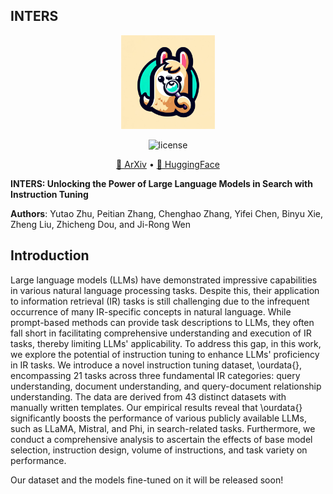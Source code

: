 ## INTERS

<div align=center>
<img src="https://github.com/DaoD/INTERS/blob/main/logo1.jpg" width="150px">
<p>
<img src="https://img.shields.io/badge/MIT-License-blue" alt="license">
</p>
<p>
<a href="">📃 ArXiv</a>
  •
<a href="">🤗 HuggingFace</a>
</p>
</div>

**INTERS: Unlocking the Power of Large Language Models in Search with Instruction Tuning**

**Authors**: Yutao Zhu, Peitian Zhang, Chenghao Zhang, Yifei Chen, Binyu Xie, Zheng Liu, Zhicheng Dou, and Ji-Rong Wen

## Introduction
Large language models (LLMs) have demonstrated impressive capabilities in various natural language processing tasks. Despite this, their application to information retrieval (IR) tasks is still challenging due to the infrequent occurrence of many IR-specific concepts in natural language. While prompt-based methods can provide task descriptions to LLMs, they often fall short in facilitating comprehensive understanding and execution of IR tasks, thereby limiting LLMs' applicability. To address this gap, in this work, we explore the potential of instruction tuning to enhance LLMs' proficiency in IR tasks. We introduce a novel instruction tuning dataset, \ourdata{}, encompassing 21 tasks across three fundamental IR categories: query understanding, document understanding, and query-document relationship understanding. The data are derived from 43 distinct datasets with manually written templates. Our empirical results reveal that \ourdata{} significantly boosts the performance of various publicly available LLMs, such as LLaMA, Mistral, and Phi, in search-related tasks. Furthermore, we conduct a comprehensive analysis to ascertain the effects of base model selection, instruction design, volume of instructions, and task variety on performance. 

Our dataset and the models fine-tuned on it will be released soon!
